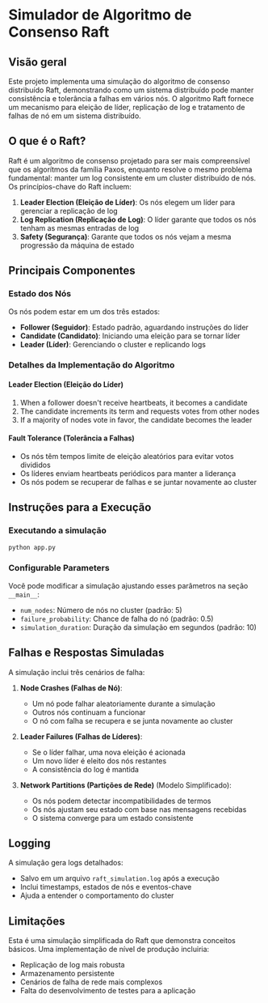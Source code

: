 # Simulador de Algoritmo de Consenso Raft

## Visão geral

Este projeto implementa uma simulação do algoritmo de consenso distribuído Raft, demonstrando como um sistema distribuído pode manter consistência e tolerância a falhas em vários nós. O algoritmo Raft fornece um mecanismo para eleição de líder, replicação de log e tratamento de falhas de nó em um sistema distribuído.

## O que é o Raft?

Raft é um algoritmo de consenso projetado para ser mais compreensível que os algorítmos da família Paxos, enquanto resolve o mesmo problema fundamental: manter um log consistente em um cluster distribuído de nós. Os princípios-chave do Raft incluem:

1. **Leader Election (Eleição de Líder)**: Os nós elegem um líder para gerenciar a replicação de log
2. **Log Replication (Replicação de Log)**: O líder garante que todos os nós tenham as mesmas entradas de log
3. **Safety (Segurança)**: Garante que todos os nós vejam a mesma progressão da máquina de estado

## Principais Componentes

### Estado dos Nós
Os nós podem estar em um dos três estados:
- **Follower (Seguidor)**: Estado padrão, aguardando instruções do líder
- **Candidate (Candidato)**: Iniciando uma eleição para se tornar líder
- **Leader (Líder)**: Gerenciando o cluster e replicando logs

### Detalhes da Implementação do Algoritmo

#### Leader Election (Eleição do Líder)
1. When a follower doesn't receive heartbeats, it becomes a candidate
2. The candidate increments its term and requests votes from other nodes
3. If a majority of nodes vote in favor, the candidate becomes the leader

#### Fault Tolerance (Tolerância a Falhas)
- Os nós têm tempos limite de eleição aleatórios para evitar votos divididos
- Os líderes enviam heartbeats periódicos para manter a liderança
- Os nós podem se recuperar de falhas e se juntar novamente ao cluster

## Instruções para a Execução

### Executando a simulação

```bash
python app.py
```

### Configurable Parameters

Você pode modificar a simulação ajustando esses parâmetros na seção `__main__`:
- `num_nodes`: Número de nós no cluster (padrão: 5)
- `failure_probability`: Chance de falha do nó (padrão: 0.5)
- `simulation_duration`: Duração da simulação em segundos (padrão: 10)

## Falhas e Respostas Simuladas

A simulação inclui três cenários de falha:

1. **Node Crashes (Falhas de Nó)**: 
   - Um nó pode falhar aleatoriamente durante a simulação
   - Outros nós continuam a funcionar
   - O nó com falha se recupera e se junta novamente ao cluster

2. **Leader Failures (Falhas de Líderes)**:
   - Se o líder falhar, uma nova eleição é acionada
   - Um novo líder é eleito dos nós restantes
   - A consistência do log é mantida

3. **Network Partitions (Partições de Rede)** (Modelo Simplificado):
   - Os nós podem detectar incompatibilidades de termos
   - Os nós ajustam seu estado com base nas mensagens recebidas
   - O sistema converge para um estado consistente

## Logging

A simulação gera logs detalhados:
- Salvo em um arquivo `raft_simulation.log` após a execução
- Inclui timestamps, estados de nós e eventos-chave
- Ajuda a entender o comportamento do cluster

## Limitações

Esta é uma simulação simplificada do Raft que demonstra conceitos básicos. Uma implementação de nível de produção incluiria:
- Replicação de log mais robusta
- Armazenamento persistente
- Cenários de falha de rede mais complexos
- Falta do desenvolvimento de testes para a aplicação
